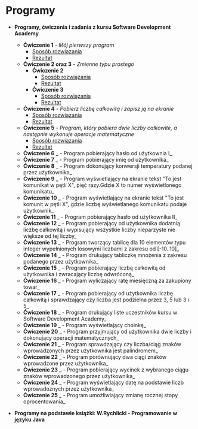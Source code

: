 # Programy
* **Programy, ćwiczenia i zadania z kursu Software Development Academy**
  * **Ćwiczenie 1** _- Mój pierwszy program_
     * [Sposób rozwiązania](https://drive.google.com/file/d/1gj-eQ6kv5Bq86O9JFFCk59_0I88SLOGt/view?usp=sharing)
     * [Rezultat](https://drive.google.com/file/d/1nRm88ChKWzoO49aU7ND2Vu6hAGn1GOCs/view?usp=sharing)
  * **Ćwiczenie 2 oraz 3** _- Zmienne typu prostego_
     * **Ćwiczenie 2**
       * [Sposób rozwiązania](https://drive.google.com/file/d/1vQHCwEQlxLGO4O39U0e6m_AQFSi-MJuK/view?usp=sharing)
       * [Rezultat](https://drive.google.com/file/d/1Ndr9ZPMyz_NyCH13GwELeii2ePjuq9wh/view?usp=sharing)
     * **Ćwiczenie 3**
       * [Sposób rozwiązania]()
       * [Rezultat]()
  * **Ćwiczenie 4** _- Pobierz liczbę całkowitą i zapisz ją na ekranie_
    * [Sposób rozwiązania](https://drive.google.com/file/d/1RbXZ3r4bAkV3W6QRPxzGKFvhwN3fHoXx/view?usp=sharing)
    * [Rezultat](https://drive.google.com/file/d/1_SuBD1wmcFmHMkYWsY4ZFtyxThoCVc2H/view?usp=sharing)
  * **Ćwiczenie 5** _- Program, który pobiera dwie liczby całkowite, a następnie wykonuje operacje matematyczne_
    * [Sposób rozwiązania](https://drive.google.com/file/d/1T-VEq7hC2w2CEwB6O3jMMr0AToHZb3jK/view?usp=sharing)
    * [Rezultat](https://drive.google.com/file/d/1GLLrcJtrRFZFEJv-LDLr8R0LYBaWXPi8/view?usp=sharing)
  * **Ćwiczenie 6** _ - Program pobierający hasło od użytkownia I_
  * **Ćwiczenie 7** _ - Program pobierający imię od użytkownika_
  * **Ćwiczenie 8** _ - Program dokonujący konwersji temperatury podanej przez użytkownika_
  * **Ćwiczenie 9** _ - Program wyświetlający na ekranie tekst "To jest komunikat w pętli X", pięć razy.Gdzie X to numer wyświetlonego komunikatu_ 
  * **Ćwiczenie 10** _ - Program wyświetlający na ekranie tekst "To jest komunit w pętli X", gdzie liczbę wyświetlanego komunikatu podaje użytkownik_
  * **Ćwiczenie 11** _ - Program pobierający hasło od użytkownika II_ 
  * **Ćwiczenie 12** _ - Program pobierający od użytkownika dodatnią liczbę całkowitą i wypisujący wszystkie liczby nieparzyste nie większe od tej liczby_
  * **Ćwiczenie 13** _ - Program tworzący tablicę dla 10 elementów typu integer wypełnionych losowymi liczbami z zakresu od [-10..10]_
  * **Ćwiczenie 14** _ - Program drukujący tabliczkę mnożenia z zakresu podanego przez użytkownika_
  * **Ćwiczenie 15** _ - Program pobierający liczbę całkowitą od użytkownika i zwracający liczbę odwróconą_
  * **Ćwiczenie 16** _ - Program wyliczający ratę miesięczną za zakupiony towar_
  * **Ćwiczenie 17** _ - Program pobierający od użytkownika liczbę całkowitą i sprawdzający czy liczba jest podzielna przez 3, 5 lub 3 i 5_ 
  * **Ćwiczenie 18** _ - Program drukujący liste uczestników kursu w Software Development Academy_
  * **Ćwiczenie 19** _ - Program wyświetlający choinkę_
  * **Ćwiczenie 20** _ - Program przyjmujący od użytkownika dwie liczby i dokonujący operacji matematycznych_
  * **Ćwiczenie 21** _ - Program sprawdzający czy liczba/ciąg znaków wprowadzonych przez użytkownika jest palindromem_
  * **Ćwiczenie 22** _ - Program porównujący dwa ciągi znaków wprowadzone przez użytkownika_
  * **Ćwiczenie 23** _ - Program pobierający wycinek z wybranego ciągu znaków wprowadzonego przez użytkownika_
  * **Ćwiczenie 24** _ - Program wyświetlający datę na podstawie liczb wprowadoznych przez użytkownika_
  * **Ćwiczenie 25** _ - Program umożliwiający zmianę rocznej stopy oprocentowania_
  

* **Programy na podstawie książki: W.Rychlicki - Programowanie w języku Java** 
 

